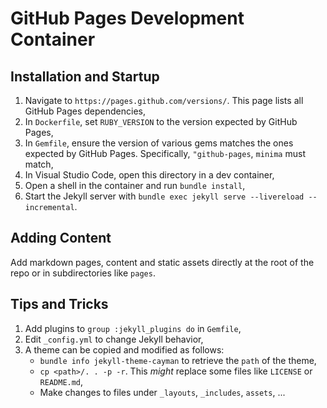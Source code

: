 # GitHub Pages Development Container

## Installation and Startup
1. Navigate to `https://pages.github.com/versions/`. This page lists all GitHub Pages dependencies,
2. In `Dockerfile`, set `RUBY_VERSION` to the version expected by GitHub Pages,
3. In `Gemfile`, ensure the version of various gems matches the ones expected by GitHub Pages. Specifically, `"github-pages`, `minima` must match,
4. In Visual Studio Code, open this directory in a dev container,
5. Open a shell in the container and run `bundle install`,
6. Start the Jekyll server with `bundle exec jekyll serve --livereload --incremental`.

## Adding Content
Add markdown pages, content and static assets directly at the root of the repo or in subdirectories like `pages`.

## Tips and Tricks

1. Add plugins to `group :jekyll_plugins do` in `Gemfile`,
2. Edit `_config.yml` to change Jekyll behavior,
3. A theme can be copied and modified as follows:
    * `bundle info jekyll-theme-cayman` to retrieve the `path` of the theme,
    * `cp <path>/. . -p -r`. This *might* replace some files like `LICENSE` or `README.md`,
    * Make changes to files under `_layouts`, `_includes`, `assets`, ...